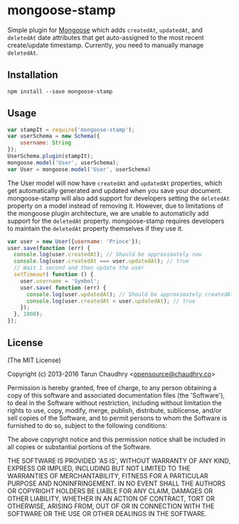 
# mongoose-stamp

Simple plugin for [Mongoose](https://github.com/LearnBoost/mongoose) which adds `createdAt`, `updatedAt`, and `deletedAt` date attributes
that get auto-assigned to the most recent create/update timestamp. Currently, you need to manually manage `deletedAt`.

## Installation

`npm install --save mongoose-stamp`

## Usage

```javascript
var stampIt = require('mongoose-stamp');
var userSchema = new Schema({
    username: String
});
UserSchema.plugin(stampIt);
mongoose.model('User', userSchema);
var User = mongoose.model('User', userSchema)
```
The User model will now have `createdAt` and `updatedAt` properties, which get
automatically generated and updated when you save your document. mongoose-stamp will also add support for developers setting the `deletedAt` property on a model instead of removing it. However, due to limitations of the mongoose plugin architecture, we are unable to automaticlly add support for the `deletedAt` property. mongoose-stamp requires developers to maintain the `deletedAt` property themselves if they use it.

```javascript
var user = new User({username: 'Prince'});
user.save(function (err) {
  console.log(user.createdAt); // Should be approximately now
  console.log(user.createdAt === user.updatedAt); // true
  // Wait 1 second and then update the user
  setTimeout( function () {
    user.username = 'Symbol';
    user.save( function (err) {
      console.log(user.updatedAt); // Should be approximately createdAt + 1 second
      console.log(user.createdAt < user.updatedAt); // true
    });
  }, 1000);
});
```

## License

(The MIT License)

Copyright (c) 2013-2016 Tarun Chaudhry &lt;opensource@chaudhry.co&gt;

Permission is hereby granted, free of charge, to any person obtaining
a copy of this software and associated documentation files (the
'Software'), to deal in the Software without restriction, including
without limitation the rights to use, copy, modify, merge, publish,
distribute, sublicense, and/or sell copies of the Software, and to
permit persons to whom the Software is furnished to do so, subject to
the following conditions:

The above copyright notice and this permission notice shall be
included in all copies or substantial portions of the Software.

THE SOFTWARE IS PROVIDED 'AS IS', WITHOUT WARRANTY OF ANY KIND,
EXPRESS OR IMPLIED, INCLUDING BUT NOT LIMITED TO THE WARRANTIES OF
MERCHANTABILITY, FITNESS FOR A PARTICULAR PURPOSE AND NONINFRINGEMENT.
IN NO EVENT SHALL THE AUTHORS OR COPYRIGHT HOLDERS BE LIABLE FOR ANY
CLAIM, DAMAGES OR OTHER LIABILITY, WHETHER IN AN ACTION OF CONTRACT,
TORT OR OTHERWISE, ARISING FROM, OUT OF OR IN CONNECTION WITH THE
SOFTWARE OR THE USE OR OTHER DEALINGS IN THE SOFTWARE.
